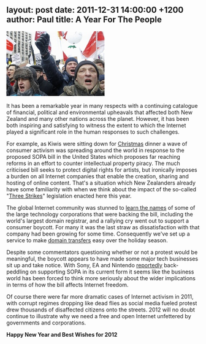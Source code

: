 layout: post
date: 2011-12-31 14:00:00 +1200
author: Paul
title: A Year For The People
----

![demo.jpg](/media/2011-12-31-demo.jpg)

It has been a remarkable year in many respects with a continuing catalogue of financial, political and environmental upheavals that affected both New Zealand and many other nations across the planet. However, it has been both inspiring and satisfying to witness the extent to which the Internet played a significant role in the human responses to such challenges.

For example, as Kiwis were sitting down for [Christmas](https://iwantmyname.com/blog/2011/12/a-christmas-mission.html) dinner a wave of consumer activism was spreading around the world in response to the proposed SOPA bill in the United States which proposes far reaching reforms in an effort to counter intellectual property piracy. The much criticised bill seeks to protect digital rights for artists, but ironically imposes a burden on all Internet companies that enable the creation, sharing and hosting of online content. That's a situation which New Zealanders already have some familiarity with when we think about the impact of the so-called "[Three Strikes](http://archived.link/http://3strikes.net.nz/)" legislation enacted here this year.

The global Internet community was stunned to [learn the names](http://www.readwriteweb.com/archives/godaddys_sopa_support_sparks_calls_for_boycotts_an.php) of some of the large technology corporations that were backing the bill, including the world's largest domain registrar, and a rallying cry went out to support a consumer boycott. For many it was the last straw as dissatisfaction with that company had been growing for some time. Consequently we've set up a service to make [domain transfers](https://iwantmyname.com/transferservice) easy over the holiday season. 

Despite some commentators questioning whether or not a protest would be meaningful, the boycott appears to have made some major tech businesses sit up and take notice. With Sony, EA and Nintendo [reportedly](http://www.businessinsider.com/the-largest-game-companies-in-the-world-have-dropped-their-support-for-a-bill-the-internet-hates-2011-12) back-peddling on supporting SOPA in its current form it seems like the business world has been forced to think more seriously about the wider implications in terms of how the bill affects Internet freedom. 

Of course there were far more dramatic cases of Internet activism in 2011, with corrupt regimes dropping like dead flies as social media fueled protest drew thousands of disaffected citizens onto the streets. 2012 will no doubt continue to illustrate why we need a free and open Internet unfettered by governments and corporations.

**Happy New Year and Best Wishes for 2012**
